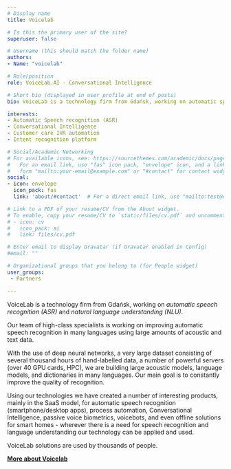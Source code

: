 ```yaml
---
# Display name
title: Voicelab

# Is this the primary user of the site?
superuser: false

# Username (this should match the folder name)
authors:
- Name: "voicelab"

# Role/position
role: VoiceLab.AI - Conversational Intelligence

# Short bio (displayed in user profile at end of posts)
bio: VoiceLab is a technology firm from Gdańsk, working on automatic speech recognition (ASR) and natural language understanding (NLU).

interests:
- Automatic Speech recognition (ASR)
- Conversational Intelligence
- Customer care IVR automation
- Intent recognition platform

# Social/Academic Networking
# For available icons, see: https://sourcethemes.com/academic/docs/page-builder/#icons
#   For an email link, use "fas" icon pack, "envelope" icon, and a link in the
#   form "mailto:your-email@example.com" or "#contact" for contact widget.
social:
- icon: envelope
  icon_pack: fas
  link: 'about/#contact'  # For a direct email link, use "mailto:test@example.org".

# Link to a PDF of your resume/CV from the About widget.
# To enable, copy your resume/CV to `static/files/cv.pdf` and uncomment the lines below.
# - icon: cv
#   icon_pack: ai
#   link: files/cv.pdf

# Enter email to display Gravatar (if Gravatar enabled in Config)
#email: ""

# Organizational groups that you belong to (for People widget)
user_groups:
 - Partners

---
```

VoiceLab is a technology firm from Gdańsk, working on *automatic speech recognition (ASR)* and *natural language understanding (NLU)*.

Our team of high-class specialists is working on improving automatic speech recognition in many languages using large amounts of acoustic and text data.

With the use of deep neural networks, a very large dataset consisting of several thousand hours of hand-labelled data, a number of powerful servers (over 40 GPU cards, HPC), we are building large acoustic models, language models, and dictionaries in many languages. Our main goal is to constantly improve the quality of recognition.

Using our technologies we have created a number of interesting products, mainly in the SaaS model, for automatic speech recognition (smartphone/desktop apps), process automation, Conversational Intelligence, passive voice biometrics, voicebots, and even offline solutions for smart homes - wherever there is a need for speech recognition and language understanding our technology can be applied and used.

VoiceLab solutions are used by thousands of people.

[**More about Voicelab**](https://voicelab.ai/)
